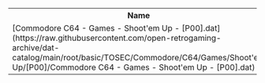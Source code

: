 <table>
<tr><th>Name</th><th>Size</th></tr>
<tr><td>
[Commodore C64 - Games - Shoot'em Up - [P00].dat](https://raw.githubusercontent.com/open-retrogaming-archive/dat-catalog/main/root/basic/TOSEC/Commodore/C64/Games/Shoot'em Up/[P00]/Commodore C64 - Games - Shoot'em Up - [P00].dat)
</td><td>902593</td></tr>
</table>
